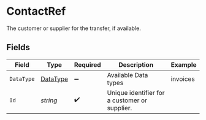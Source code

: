 # ContactRef

The customer or supplier for the transfer, if available.


## Fields

| Field                                         | Type                                          | Required                                      | Description                                   | Example                                       |
| --------------------------------------------- | --------------------------------------------- | --------------------------------------------- | --------------------------------------------- | --------------------------------------------- |
| `DataType`                                    | [DataType](../../models/shared/DataType.md)   | :heavy_minus_sign:                            | Available Data types                          | invoices                                      |
| `Id`                                          | *string*                                      | :heavy_check_mark:                            | Unique identifier for a customer or supplier. |                                               |